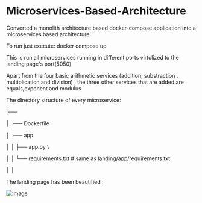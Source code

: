 # Microservices-Based-Architecture


Converted a monolith architecture based docker-compose application into a microservices based architecture.


To run just execute:
docker compose up


This is run all microservices running in different ports virtulized to the landing page's port(5050)


Apart from the four basic arithmetic services (addition, substraction , multiplication and division) , the three other services that are added are equals,exponent and modulus



The directory structure of every microservice:

├── <name of the service>
  
│   ├── Dockerfile          
  
│   ├── app
  
│   │   ├── app.py          \
  
│   │   └── requirements.txt # same as landing/app/requirements.txt
  
│   │  
  
  
  
The landing page has been beautified :
  
  ![image](https://user-images.githubusercontent.com/105477488/233857752-de324561-6c58-4692-a160-d6149c5d4aa8.png)

